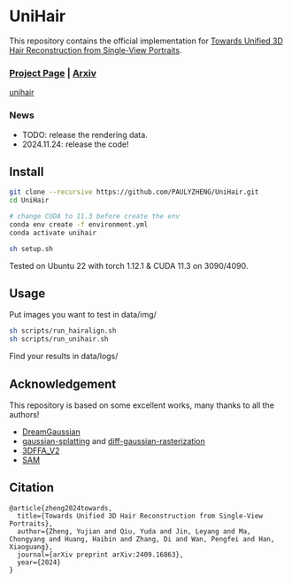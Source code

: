 # UniHair

This repository contains the official implementation for [Towards Unified 3D Hair Reconstruction from Single-View Portraits](https://arxiv.org/abs/2409.16863).

### [Project Page](https://unihair24.github.io/) | [Arxiv](https://arxiv.org/abs/2409.16863)


[unihair](https://github.com/user-attachments/assets/838be752-b3e9-46d5-9bb9-91712ab7966e)



### News

- TODO: release the rendering data.
- 2024.11.24: release the code!

## Install

```bash
git clone --recursive https://github.com/PAULYZHENG/UniHair.git
cd UniHair

# change CUDA to 11.3 before create the env
conda env create -f environment.yml
conda activate unihair

sh setup.sh
```

Tested on Ubuntu 22 with torch 1.12.1 & CUDA 11.3 on 3090/4090.

## Usage
Put images you want to test in data/img/
```bash
sh scripts/run_hairalign.sh
sh scripts/run_unihair.sh
```
Find your results in data/logs/

## Acknowledgement

This repository is based on some excellent works, many thanks to all the authors!

- [DreamGaussian](https://github.com/dreamgaussian/dreamgaussian)
- [gaussian-splatting](https://github.com/graphdeco-inria/gaussian-splatting) and [diff-gaussian-rasterization](https://github.com/graphdeco-inria/diff-gaussian-rasterization)
- [3DFFA_V2](https://github.com/cleardusk/3DDFA_V2)
- [SAM](https://github.com/facebookresearch/segment-anything)


## Citation

```
@article{zheng2024towards,
  title={Towards Unified 3D Hair Reconstruction from Single-View Portraits},
  author={Zheng, Yujian and Qiu, Yuda and Jin, Leyang and Ma, Chongyang and Huang, Haibin and Zhang, Di and Wan, Pengfei and Han, Xiaoguang},
  journal={arXiv preprint arXiv:2409.16863},
  year={2024}
}
```

